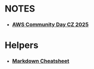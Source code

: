 # NOTES

* ### [AWS Community Day CZ 2025](./AWS%20Community%20Day%20CZ%202025/README.md)

# Helpers

* ### [Markdown Cheatsheet](./markdown-cheatsheet/README.md)